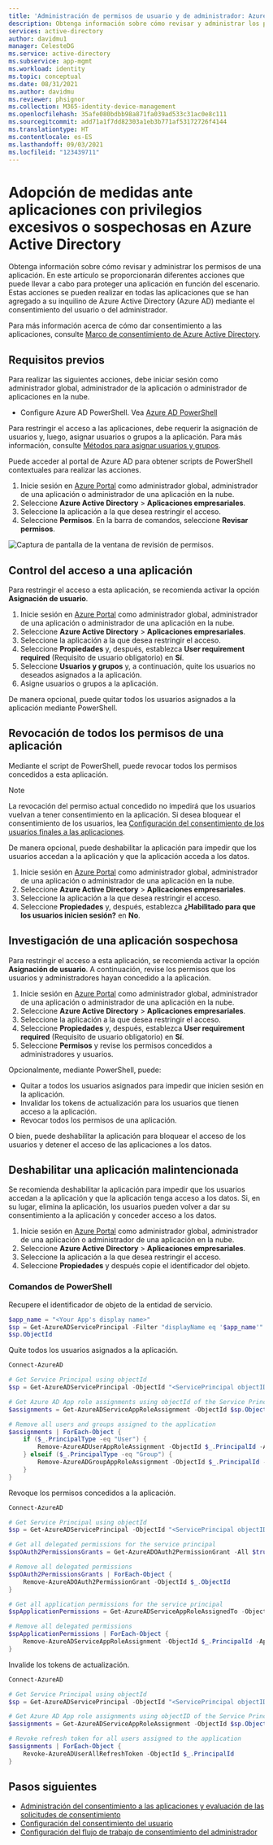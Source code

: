 ```yaml
---
title: 'Administración de permisos de usuario y de administrador: Azure Active Directory | Microsoft Docs'
description: Obtenga información sobre cómo revisar y administrar los permisos de una aplicación en Azure AD. Por ejemplo, revoque todos los permisos concedidos a una aplicación.
services: active-directory
author: davidmu1
manager: CelesteDG
ms.service: active-directory
ms.subservice: app-mgmt
ms.workload: identity
ms.topic: conceptual
ms.date: 08/31/2021
ms.author: davidmu
ms.reviewer: phsignor
ms.collection: M365-identity-device-management
ms.openlocfilehash: 35afe080bdbb98a871fa039ad533c31ac0e8c111
ms.sourcegitcommit: add71a1f7dd82303a1eb3b771af53172726f4144
ms.translationtype: HT
ms.contentlocale: es-ES
ms.lasthandoff: 09/03/2021
ms.locfileid: "123439711"
---
```

# <a name="take-action-on-over-privileged-or-suspicious-applications-in-azure-active-directory"></a>Adopción de medidas ante aplicaciones con privilegios excesivos o sospechosas en Azure Active Directory

Obtenga información sobre cómo revisar y administrar los permisos de una aplicación. En este artículo se proporcionarán diferentes acciones que puede llevar a cabo para proteger una aplicación en función del escenario. Estas acciones se pueden realizar en todas las aplicaciones que se han agregado a su inquilino de Azure Active Directory (Azure AD) mediante el consentimiento del usuario o del administrador.

Para más información acerca de cómo dar consentimiento a las aplicaciones, consulte [Marco de consentimiento de Azure Active Directory](../develop/consent-framework.md).

## <a name="prerequisites"></a>Requisitos previos

Para realizar las siguientes acciones, debe iniciar sesión como administrador global, administrador de la aplicación o administrador de aplicaciones en la nube.

- Configure Azure AD PowerShell. Vea [Azure AD PowerShell](https://docs.microsoft.com/powershell/azure/)

Para restringir el acceso a las aplicaciones, debe requerir la asignación de usuarios y, luego, asignar usuarios o grupos a la aplicación.  Para más información, consulte [Métodos para asignar usuarios y grupos](./assign-user-or-group-access-portal.md).

Puede acceder al portal de Azure AD para obtener scripts de PowerShell contextuales para realizar las acciones.

1. Inicie sesión en [Azure Portal](https://portal.azure.com) como administrador global, administrador de una aplicación o administrador de una aplicación en la nube.
2. Seleccione **Azure Active Directory** > **Aplicaciones empresariales**.
3. Seleccione la aplicación a la que desea restringir el acceso.
4. Seleccione **Permisos**. En la barra de comandos, seleccione **Revisar permisos**.

![Captura de pantalla de la ventana de revisión de permisos.](./media/manage-application-permissions/review-permissions.png)

## <a name="control-access-to-an-application"></a>Control del acceso a una aplicación

Para restringir el acceso a esta aplicación, se recomienda activar la opción **Asignación de usuario**.

1. Inicie sesión en [Azure Portal](https://portal.azure.com) como administrador global, administrador de una aplicación o administrador de una aplicación en la nube.
2. Seleccione **Azure Active Directory** > **Aplicaciones empresariales**.
3. Seleccione la aplicación a la que desea restringir el acceso.
4. Seleccione **Propiedades** y, después, establezca **User requirement required** (Requisito de usuario obligatorio) en **Sí**.
5. Seleccione **Usuarios y grupos** y, a continuación, quite los usuarios no deseados asignados a la aplicación.
6. Asigne usuarios o grupos a la aplicación.

De manera opcional, puede quitar todos los usuarios asignados a la aplicación mediante PowerShell.

## <a name="revoke-all-permissions-for-an-application"></a>Revocación de todos los permisos de una aplicación

Mediante el script de PowerShell, puede revocar todos los permisos concedidos a esta aplicación.

> [!NOTE]
> La revocación del permiso actual concedido no impedirá que los usuarios vuelvan a tener consentimiento en la aplicación. Si desea bloquear el consentimiento de los usuarios, lea [Configuración del consentimiento de los usuarios finales a las aplicaciones](configure-user-consent.md).

De manera opcional, puede deshabilitar la aplicación para impedir que los usuarios accedan a la aplicación y que la aplicación acceda a los datos.

1. Inicie sesión en [Azure Portal](https://portal.azure.com) como administrador global, administrador de una aplicación o administrador de una aplicación en la nube.
2. Seleccione **Azure Active Directory** > **Aplicaciones empresariales**.
3. Seleccione la aplicación a la que desea restringir el acceso.
4. Seleccione **Propiedades** y, después, establezca **¿Habilitado para que los usuarios inicien sesión?** en **No**.

## <a name="investigate-a-suspicious-application"></a>Investigación de una aplicación sospechosa

Para restringir el acceso a esta aplicación, se recomienda activar la opción **Asignación de usuario**. A continuación, revise los permisos que los usuarios y administradores hayan concedido a la aplicación.

1. Inicie sesión en [Azure Portal](https://portal.azure.com) como administrador global, administrador de una aplicación o administrador de una aplicación en la nube.
2. Seleccione **Azure Active Directory** > **Aplicaciones empresariales**.
3. Seleccione la aplicación a la que desea restringir el acceso.
4. Seleccione **Propiedades** y, después, establezca **User requirement required** (Requisito de usuario obligatorio) en **Sí**.
5. Seleccione **Permisos** y revise los permisos concedidos a administradores y usuarios.

Opcionalmente, mediante PowerShell, puede:

- Quitar a todos los usuarios asignados para impedir que inicien sesión en la aplicación.
- Invalidar los tokens de actualización para los usuarios que tienen acceso a la aplicación.
- Revocar todos los permisos de una aplicación.

O bien, puede deshabilitar la aplicación para bloquear el acceso de los usuarios y detener el acceso de las aplicaciones a los datos.

## <a name="disable-a-malicious-application"></a>Deshabilitar una aplicación malintencionada

Se recomienda deshabilitar la aplicación para impedir que los usuarios accedan a la aplicación y que la aplicación tenga acceso a los datos. Si, en su lugar, elimina la aplicación, los usuarios pueden volver a dar su consentimiento a la aplicación y conceder acceso a los datos.

1. Inicie sesión en [Azure Portal](https://portal.azure.com) como administrador global, administrador de una aplicación o administrador de una aplicación en la nube.
2. Seleccione **Azure Active Directory** > **Aplicaciones empresariales**.
3. Seleccione la aplicación a la que desea restringir el acceso.
4. Seleccione **Propiedades** y después copie el identificador del objeto.

### <a name="powershell-commands"></a>Comandos de PowerShell

Recupere el identificador de objeto de la entidad de servicio.

   ```powershell
   $app_name = "<Your App's display name>"
   $sp = Get-AzureADServicePrincipal -Filter "displayName eq '$app_name'"
   $sp.ObjectId
   ```

Quite todos los usuarios asignados a la aplicación.

```powershell
Connect-AzureAD

# Get Service Principal using objectId
$sp = Get-AzureADServicePrincipal -ObjectId "<ServicePrincipal objectID>"

# Get Azure AD App role assignments using objectId of the Service Principal
$assignments = Get-AzureADServiceAppRoleAssignment -ObjectId $sp.ObjectId -All $true

# Remove all users and groups assigned to the application
$assignments | ForEach-Object {
    if ($_.PrincipalType -eq "User") {
        Remove-AzureADUserAppRoleAssignment -ObjectId $_.PrincipalId -AppRoleAssignmentId $_.ObjectId
    } elseif ($_.PrincipalType -eq "Group") {
        Remove-AzureADGroupAppRoleAssignment -ObjectId $_.PrincipalId -AppRoleAssignmentId $_.ObjectId
    }
}
```

Revoque los permisos concedidos a la aplicación.

```powershell
Connect-AzureAD

# Get Service Principal using objectId
$sp = Get-AzureADServicePrincipal -ObjectId "<ServicePrincipal objectID>"

# Get all delegated permissions for the service principal
$spOAuth2PermissionsGrants = Get-AzureADOAuth2PermissionGrant -All $true| Where-Object { $_.clientId -eq $sp.ObjectId }

# Remove all delegated permissions
$spOAuth2PermissionsGrants | ForEach-Object {
    Remove-AzureADOAuth2PermissionGrant -ObjectId $_.ObjectId
}

# Get all application permissions for the service principal
$spApplicationPermissions = Get-AzureADServiceAppRoleAssignedTo -ObjectId $sp.ObjectId -All $true | Where-Object { $_.PrincipalType -eq "ServicePrincipal" }

# Remove all delegated permissions
$spApplicationPermissions | ForEach-Object {
    Remove-AzureADServiceAppRoleAssignment -ObjectId $_.PrincipalId -AppRoleAssignmentId $_.objectId
}
```

Invalide los tokens de actualización.

```powershell
Connect-AzureAD

# Get Service Principal using objectId
$sp = Get-AzureADServicePrincipal -ObjectId "<ServicePrincipal objectID>"

# Get Azure AD App role assignments using objectID of the Service Principal
$assignments = Get-AzureADServiceAppRoleAssignment -ObjectId $sp.ObjectId -All $true | Where-Object {$_.PrincipalType -eq "User"}

# Revoke refresh token for all users assigned to the application
$assignments | ForEach-Object {
    Revoke-AzureADUserAllRefreshToken -ObjectId $_.PrincipalId
}
```

## <a name="next-steps"></a>Pasos siguientes

- [Administración del consentimiento a las aplicaciones y evaluación de las solicitudes de consentimiento](manage-consent-requests.md)
- [Configuración del consentimiento del usuario](configure-user-consent.md)
- [Configuración del flujo de trabajo de consentimiento del administrador](configure-admin-consent-workflow.md)
